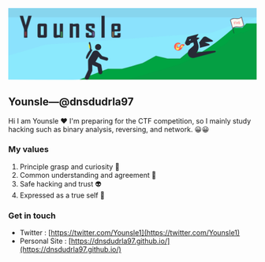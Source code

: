 
<img src="./img/github_banner.png"> 

## Younsle—@dnsdudrla97

Hi I am Younsle ❤ I'm preparing for the CTF competition, so I mainly study hacking such as binary analysis, reversing, and network. 😀😀

### My values
1. Principle grasp and curiosity 🥽
2. Common understanding and agreement 🙌
3. Safe hacking and trust 👽
4. Expressed as a true self 💓

### Get in touch
- Twitter : [https://twitter.com/Younsle1](https://twitter.com/Younsle1)
- Personal Site : [https://dnsdudrla97.github.io/](https://dnsdudrla97.github.io/)
